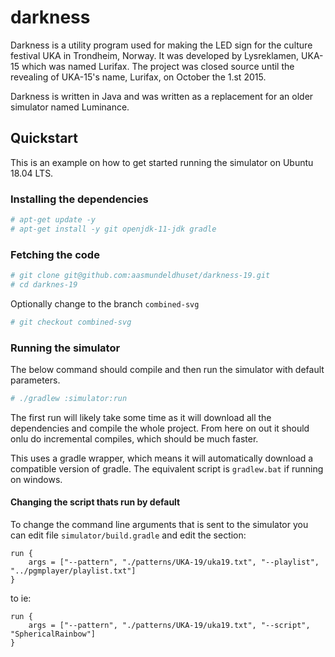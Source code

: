 # darkness
Darkness is a utility program used for making the LED sign for the culture festival UKA in Trondheim, Norway. 
It was developed by Lysreklamen, UKA-15 which was named Lurifax. The project was closed source until the revealing of UKA-15's name, Lurifax, on October the 1.st 2015.

Darkness is written in Java and was written as a replacement for an older simulator named Luminance.


## Quickstart

This is an example on how to get started running the simulator on Ubuntu 18.04 LTS.

### Installing the dependencies

```bash
# apt-get update -y 
# apt-get install -y git openjdk-11-jdk gradle
```
### Fetching the code

```bash
# git clone git@github.com:aasmundeldhuset/darkness-19.git
# cd darknes-19
```

Optionally change to the branch `combined-svg`
```bash
# git checkout combined-svg
```

### Running the simulator
The below command should compile and then run the simulator with default parameters.
```bash
# ./gradlew :simulator:run
```

The first run will likely take some time as it will download all the dependencies and compile the whole project. 
From here on out it should onlu do incremental compiles, which should be much faster.

This uses a gradle wrapper, which means it will automatically download a compatible version of gradle.
The equivalent script is `gradlew.bat` if running on windows.

#### Changing the script thats run by default

To change the command line arguments that is sent to the simulator you can edit file `simulator/build.gradle`
and edit the section:
```
run {
    args = ["--pattern", "./patterns/UKA-19/uka19.txt", "--playlist", "../pgmplayer/playlist.txt"]
}
```

to ie:
```
run {
    args = ["--pattern", "./patterns/UKA-19/uka19.txt", "--script", "SphericalRainbow"]
}
```
